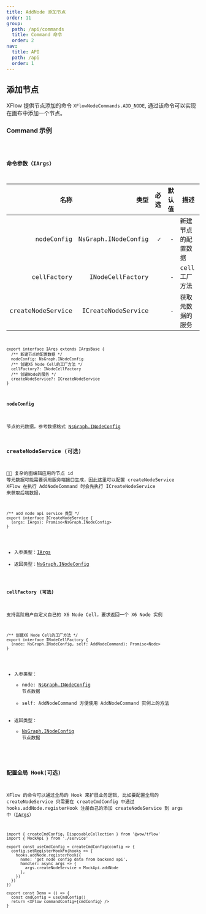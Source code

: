 ```yaml
---
title: AddNode 添加节点
order: 11
group:
  path: /api/commands
  title: Command 命令
  order: 2
nav:
  title: API
  path: /api
  order: 1
---
```


## 添加节点

XFlow 提供节点添加的命令 `XFlowNodeCommands.ADD_NODE`, 通过该命令可以实现在画布中添加一个节点。

### Command 示例

<code src="./demos/index.tsx" classname="cmd-demo" />

### 命令参数（IArgs）

|              名称 |                类型 | 必选 | 默认值 | 描述               |
| ----------------: | ------------------: | ---: | -----: | ------------------ |
|        nodeConfig | NsGraph.INodeConfig |    ✓ |      - | 新建节点的配置数据 |
|       cellFactory |    INodeCellFactory |      |      - | cell 工厂方法      |
| createNodeService |  ICreateNodeService |      |      - | 获取元数据的服务   |

```tsx | pure
export interface IArgs extends IArgsBase {
  /** 新建节点的配置数据 */
  nodeConfig: NsGraph.INodeConfig
  /** 创建X6 Node Cell的工厂方法 */
  cellFactory?: INodeCellFactory
  /** 创建Node的服务 */
  createNodeService?: ICreateNodeService
}
```

#### nodeConfig

节点的元数据，参考数据格式 [NsGraph.INodeConfig](/api/interface#inodeconfig)

### createNodeService (可选)

 复杂的图编辑应用的节点 id 等元数据可能需要调用服务端接口生成，因此这里可以配置 createNodeService XFlow 在执行 AddNodeCommand 时会先执行 ICreateNodeService 来获取后端数据，

```tsx | pure
/** add node api service 类型 */
export interface ICreateNodeService {
  (args: IArgs): Promise<NsGraph.INodeConfig>
}
```

- 入参类型：[IArgs](#命令参数iargs)
- 返回类型：[NsGraph.INodeConfig](/api/interface#inodeconfig)

#### cellFactory (可选)

支持高阶用户自定义自己的 X6 Node Cell，要求返回一个 X6 Node 实例

```tsx | pure
/** 创建X6 Node Cell的工厂方法 */
export interface INodeCellFactory {
  (node: NsGraph.INodeConfig, self: AddNodeCommand): Promise<Node>
}
```

- 入参类型：
  - node: [NsGraph.INodeConfig](/api/interface#inodeconfig) 节点数据
  - self: AddNodeCommand 方便使用 AddNodeCommand 实例上的方法
- 返回类型：
  - [NsGraph.INodeConfig](/api/interface#inodeconfig) 节点数据

### 配置全局 Hook(可选)

XFlow 的命令可以通过全局的 Hook 来扩展业务逻辑, 比如要配置全局的 createNodeService 只需要在 createCmdConfig 中通过 hooks.addNode.registerHook 注册自己的添加 createNodeService 到 args 中（[IArgs](#命令参数iargs)）

```tsx | pure
import { createCmdConfig, DisposableCollection } from '@wow/tflow'
import { MockApi } from './service'

export const useCmdConfig = createCmdConfig(config => {
  config.setRegisterHookFn(hooks => {
    hooks.addNode.registerHook({
      name: 'get node config data from backend api',
      handler: async args => {
        args.createNodeService = MockApi.addNode
      },
    })
  })
})

export const Demo = () => {
  const cmdConfig = useCmdConfig()
  return <XFlow commandConfig={cmdConfig} />
}
```
